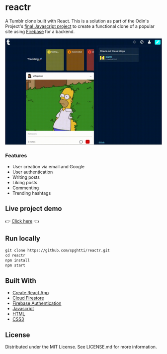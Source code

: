 # reactr

A Tumblr clone built with React. This is a solution as part of the Odin's Project's [final Javascript project](https://www.theodinproject.com/lessons/node-path-javascript-javascript-final-project) to create a functional clone of a popular site using [Firebase](https://firebase.google.com/) for a backend.

![Reactr demo gif](https://raw.githubusercontent.com/spghtti/reactr/main/reactr.gif 'Reactr demo gif')

### Features

- User creation via email and Google
- User authentication
- Writing posts
- Liking posts
- Commenting
- Trending hashtags

## Live project demo

:point_right: [Click here](https://reactr-2cec5.web.app) :point_left:

## Run locally

```
git clone https://github.com/spghtti/reactr.git
cd reactr
npm install
npm start
```

## Built With

- [Create React App](https://github.com/facebook/create-react-app)
- [Cloud Firestore](https://firebase.google.com/products/firestore)
- [Firebase Authentication](https://firebase.google.com/products/auth)
- [Javascript](https://developer.mozilla.org/en-US/docs/Web/JavaScript)
- [HTML](https://developer.mozilla.org/en-US/docs/Web/HTML)
- [CSS3](https://developer.mozilla.org/en-US/docs/Web/CSS)

## License

Distributed under the MIT License. See LICENSE.md for more information.
